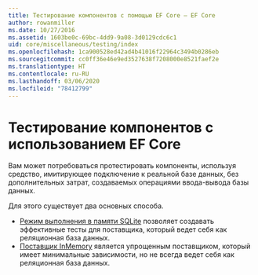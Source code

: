 ```yaml
---
title: Тестирование компонентов с помощью EF Core — EF Core
author: rowanmiller
ms.date: 10/27/2016
ms.assetid: 1603be0c-69bc-4dd9-9a08-3d0129cdc6c1
uid: core/miscellaneous/testing/index
ms.openlocfilehash: 1ca900528ed42ad4b41016f22964c3494b0286eb
ms.sourcegitcommit: cc0ff36e46e9ed3527638f7208000e8521faef2e
ms.translationtype: HT
ms.contentlocale: ru-RU
ms.lasthandoff: 03/06/2020
ms.locfileid: "78412799"
---
```

# <a name="testing-components-using-ef-core"></a>Тестирование компонентов с использованием EF Core

Вам может потребоваться протестировать компоненты, используя средство, имитирующее подключение к реальной базе данных, без дополнительных затрат, создаваемых операциями ввода-вывода базы данных.

Для этого существует два основных способа.

* [Режим выполнения в памяти SQLite](sqlite.md) позволяет создавать эффективные тесты для поставщика, который ведет себя как реляционная база данных.
* [Поставщик InMemory](in-memory.md) является упрощенным поставщиком, который имеет минимальные зависимости, но не всегда ведет себя как реляционная база данных.
